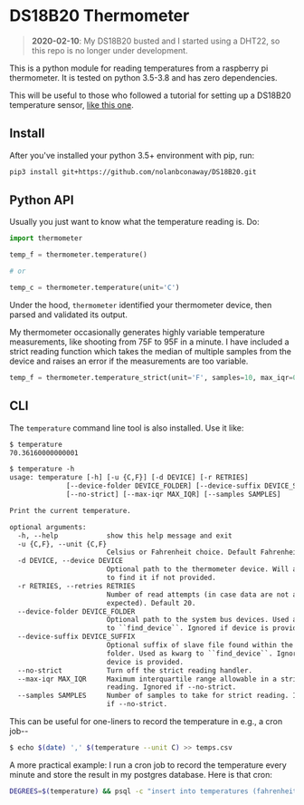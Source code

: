 # DS18B20 Thermometer

> **2020-02-10**: My DS18B20 busted and I started using a DHT22, so this repo is no longer under development.

This is a python module for reading temperatures from a raspberry pi thermometer. It is tested on python 3.5-3.8 and has zero dependencies.

This will be useful to those who followed a tutorial for setting up a DS18B20 temperature sensor, [like this one](https://www.hackster.io/timfernando/a-raspberry-pi-thermometer-you-can-access-anywhere-33061c).

## Install

After you've installed your python 3.5+ environment with pip, run:

```sh
pip3 install git+https://github.com/nolanbconaway/DS18B20.git
```

## Python API

Usually you just want to know what the temperature reading is. Do:

```python
import thermometer

temp_f = thermometer.temperature()

# or

temp_c = thermometer.temperature(unit='C')
```

Under the hood, `thermometer` identified your thermometer device, then parsed and validated its output.

My thermometer occasionally generates highly variable temperature measurements, like shooting from 75F to 95F in a minute. I have included a strict reading function which takes the median
of multiple samples from the device and raises an error if the measurements are too variable.

```python
temp_f = thermometer.temperature_strict(unit='F', samples=10, max_iqr=0.5)
```

## CLI

The `temperature` command line tool is also installed. Use it like:

```txt
$ temperature
70.36160000000001

$ temperature -h
usage: temperature [-h] [-u {C,F}] [-d DEVICE] [-r RETRIES]
              [--device-folder DEVICE_FOLDER] [--device-suffix DEVICE_SUFFIX]
              [--no-strict] [--max-iqr MAX_IQR] [--samples SAMPLES]

Print the current temperature.

optional arguments:
  -h, --help            show this help message and exit
  -u {C,F}, --unit {C,F}
                        Celsius or Fahrenheit choice. Default Fahrenheit.
  -d DEVICE, --device DEVICE
                        Optional path to the thermometer device. Will attempt
                        to find it if not provided.
  -r RETRIES, --retries RETRIES
                        Number of read attempts (in case data are not as
                        expected). Default 20.
  --device-folder DEVICE_FOLDER
                        Optional path to the system bus devices. Used as kwarg
                        to ``find_device``. Ignored if device is provided.
  --device-suffix DEVICE_SUFFIX
                        Optional suffix of slave file found within the device
                        folder. Used as kwarg to ``find_device``. Ignored if
                        device is provided.
  --no-strict           Turn off the strict reading handler.
  --max-iqr MAX_IQR     Maximum interquartile range allowable in a strict
                        reading. Ignored if --no-strict.
  --samples SAMPLES     Number of samples to take for strict reading. Ignored
                        if --no-strict.
```

This can be useful for one-liners to record the temperature in e.g., a cron job--

```sh
$ echo $(date) ',' $(temperature --unit C) >> temps.csv
```

A more practical example: I run a cron job to record the temperature every minute and store the result in my postgres database. Here is that cron:

```sh
DEGREES=$(temperature) && psql -c "insert into temperatures (fahrenheit) values ($DEGREES);" > /dev/null
```
